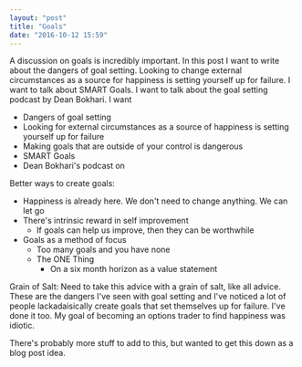 ```yaml
---
layout: "post"
title: "Goals"
date: "2016-10-12 15:59"
---
```


A discussion on goals is incredibly important. In this post I want to write about the dangers of goal setting. Looking to change external circumstances as a source for happiness is setting yourself up for failure. I want to talk about SMART Goals. I want to talk about the goal setting podcast by Dean Bokhari. I want

  - Dangers of goal setting
  - Looking for external circumstances as a source of happiness is setting yourself up for failure
  - Making goals that are outside of your control is dangerous
  - SMART Goals
  - Dean Bokhari's podcast on

Better ways to create goals:
  - Happiness is already here. We don't need to change anything. We can let go
  - There's intrinsic reward in self improvement
    - If goals can help us improve, then they can be worthwhile
  - Goals as a method of focus
    - Too many goals and you have none
    - The ONE Thing
      - On a six month horizon as a value statement

Grain of Salt:
Need to take this advice with a grain of salt, like all advice. These are the dangers I've seen with goal setting and I've noticed a lot of people lackadaisically create goals that set themselves up for failure. I've done it too. My goal of becoming an options trader to find happiness was idiotic.

There's probably more stuff to add to this, but wanted to get this down as a blog post idea.
